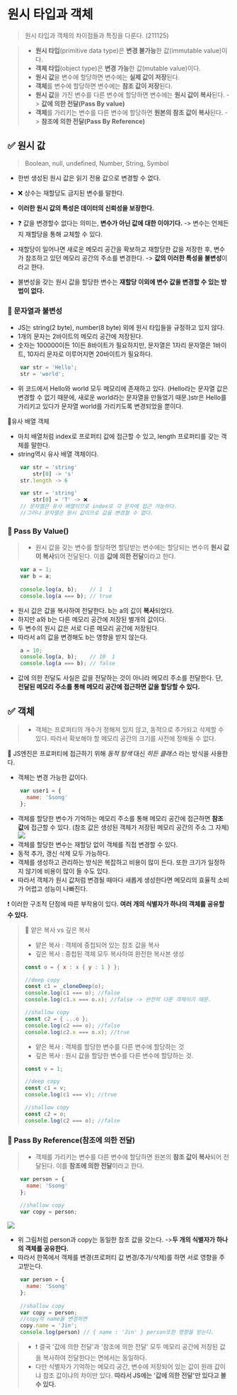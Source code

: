 # 원시 타입과 객체
>원시 타입과 객체의 차이점들과 특징을 다룬다. (211125)

> - **원시 타입**(primitive data type)은 **변경 불가능**한 값(immutable value)이다.
>- **객체 타입**(object type)은 **변경 가능**한 값(mutable value)이다.
> - **원시 값**을 변수에 할당하면 변수에는 **실제 값이 저장**된다.
> - **객체**를 변수에 할당하면 변수에는 **참조 값이 저장**된다.
> - **원시 값**을 가진 변수를 다른 변수에 할당하면 변수에는 **원시 값이 복사**된다. -> **값에 의한 전달(Pass By value)**
> - **객체**를 가리키는 변수를 다른 변수에 할당하면 **원본의 참조 값이 복사**된다. -> **참조에 의한 전달(Pass By Reference)**

## ✅ 원시 값
> Boolean, null, undefined, Number, String, Symbol

- 한번 생성된 원시 값은 읽기 전용 값으로 변경할 수 없다.
- ❌ 상수는 재할당도 금지된 변수를 말한다.
- **이러한 원시 값의 특성은 데이터의 신뢰성을 보장한다.**

- ❓ 값을 변경할수 없다는 의미는, **변수가 아닌 값에 대한 이야기다.** -> 변수는 언제든지 재할당을 통해 교체할 수 있다.
- 재할당이 일어나면 새로운 메모리 공간을 확보하고 재할당한 값을 저장한 후, 변수가 참조하고 있던 메모리 공간의 주소를 변경한다. -> **값의 이러한 특성을 불변성**이라고 한다.
- 불변성을 갖는 원시 값을 할당한 변수는 **재할당 이외에 변수 값을 변경할 수 있는 방법이 없다.**

### 🔰 문자열과 불변성
- JS는 string(2 byte), number(8 byte) 외에 원시 타입들을 규정하고 있지 않다.
- 1개의 문자는 2바이트의 메모리 공간에 저장된다. 
- 숫자는 100000이든 1이든 8바이트가 필요하지만, 문자열은 1자리 문자열은 1바이트, 10자리 문자로 이루어지면 20바이트가 필요하다.
```js
	var str = 'Hello';
	str = 'world';
```
- 위 코드에서 Hello와 world 모두 메모리에 존재하고 있다. (Hello라는 문자열 값은 변경할 수 없기 때문에, 새로운 world라는 문자열을 만들었기 때문.)str은 Hello를 가리키고 있다가 문자열 world를 가리키도록 변경되었을 뿐이다.

📌유사 배열 객체
- 마치 배열처럼 index로 프로퍼티 값에 접근할 수 있고, length 프로퍼티를 갖는 객체를 말한다.
- string역시 유사 배열 객체이다.
```js
	var str = 'string'
    	str[0] -> 's'
	str.length -> 6
```

```js
	var str = 'string'
    	str[0] = 'T' -> ❌
	// 문자열은 유사 배열이므로 index로 각 문자에 접근 가능하다.
	//그러나 문자열은 원시 값이므로 값을 변경할 수 없다.
```

### 🔰 Pass By Value()
> - 원시 값을 갖는 변수를 할당하면 할당받는 변수에는 할당되는 변수의 **원시 값이 복사**되어 전달된다. 이를 **값에 의한 전달**이라고 한다.

```js
	var a = 1;
	var b = a;
	
	console.log(a, b);    // 1  1
	console.log(a === b); // true	
```
- 원시 값은 값을 복사하여 전달한다. b는 a의 값이 **복사**되었다. 
- 하지만 a와 b는 다른 메모리 공간에 저장된 별개의 값이다.
- 두 변수의 원시 값은 서로 다른 메모리 공간에 저장된다.
- 따라서 a의 값을 변경해도 b는 영향을 받지 않는다.
```js
	a = 10;
	console.log(a, b);    // 10  1
	console.log(a === b); // false	
```
- 값에 의한 전달도 사실은 값을 전달하는 것이 아니라 메모리 주소를 전달한다. 단, **전달된 메모리 주소를 통해 메모리 공간에 접근하면 값을 할당할 수 있다.**

## ✅ 객체
> - 객체는 프로퍼티의 개수가 정해져 있지 않고, 동적으로 추가되고 삭제할 수 있다. 따라서 확보해야 할 메모리 공간의 크기를 사전에 정해둘 수 없다.

📌 JS엔진은 프로퍼티에 접근하기 위해 _동적 탐색_ 대신 _히든 클래스_ 라는 방식을 사용한다.

- 객체는 변경 가능한 값이다.
```js
	var user1 = {
	  name: 'Ssong'
	};
```
- 객체를 할당한 변수가 기억하는 메모리 주소를 통해 메모리 공간에 접근하면 **참조 값**에 접근할 수 있다. (참조 값은 생성된 객체가 저장된 메모리 공간의 주소 그 자체)
![](https://images.velog.io/images/songjy377/post/01a66567-68bc-44f0-91f8-b2b420ea72de/image.png)
- 객체를 할당한 변수는 재할당 없이 객체를 직접 변경할 수 있다. 
- 동적 추가, 갱신 삭제 모두 가능하다.
- 객체를 생성하고 관리하는 방식은 복잡하고 비용이 많이 든다. 또한 크기가 일정하지 않기에 비용이 많이 들 수도 있다.
- 따라서 객체가 원시 값처럼 변경될 때마다 새롭게 생성한다면 메모리의 효율적 소비가 어렵고 성능이 나빠진다.

❗ 이러한 구조적 단점에 따른 부작용이 있다. **여러 개의 식별자가 하나의 객체를 공유할 수 있다.**

> 📌 얕은 복사 vs 깊은 복사
>- 얕은 복사 : 객체에 중첩되어 있는 참조 값을 복사
>- 깊은 복사 : 중첩된 객체 모두 복사하여 완전한 복사본 생성
>```js
>const o = { x : x { y : 1 } };
>
>//deep copy
>const c1 = _cloneDeep(o);
>console.log(c1 === o); //false
>console.log(c1.x === o.x); //false -> 완전히 다른 객체이기 때문.
>
>//shallow copy
>const c2 = { ...o };
>console.log(c2 === o); //false
>console.log(c2.x === o.x); //true
>```
>- 얕은 복사 : 객체를 할당한 변수를 다른 변수에 할당하는 것
>- 깊은 복사 : 원시 값을 할당한 변수를 다른 변수에 할당하는 것.
>```js
>const v = 1;
>
>//deep copy
>const c1 = v;
>console.log(c1 === v); //true
>
>//shallow copy
>const c2 = o;
>console.log(c2 === o); //false
>```

### 🔰 Pass By Reference(참조에 의한 전달)
> - 객체를 가리키는 변수를 다른 변수에 할당하면 원본의 **참조 값이 복사**되어 전달된다. 이를 **참조에 의한 전달**이라고 한다.

```js
	var person = {
	  name: 'Ssong'
	};
	
	//shallow copy
	var copy = person;
```
![](https://images.velog.io/images/songjy377/post/6af077bc-fdc2-42f3-b387-e3ad64398451/image.png)

- 위 그림처럼 person과 copy는 동일한 참조 값을 갖는다. ->**두 개의 식별자가 하나의 객체를 공유한다.**
- 따라서 한쪽에서 객체를 변경(프로퍼티 값 변경/추가/삭제)를 하면 서로 영향을 주고받는다.

```js
	var person = {
	  name: 'Ssong'
	};
	
	//shallow copy
	var copy = person;
	//copy의 name을 변경하면
	copy.name = 'Jin';
	console.log(person) // { name : 'Jin' } person또한 영향을 받는다.
```

>- ❗ 결국 '값에 의한 전달'과 '참조에 의한 전달' 모두 메모리 공간에 저장된 값을 복사하여 전달한다는 면에서는 동일하다.
>- 다만 식별자가 기억하는 메모리 공간, 변수에 저장되어 있는 값이 원래 값이냐 참조 값이냐의 차이만 있다.
> **따라서 JS에는 '값에 의한 전달'만 있다고 볼 수 있다.**